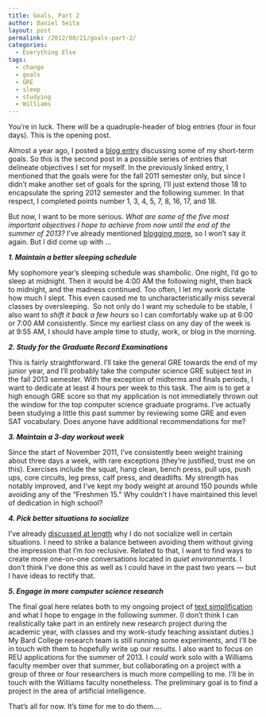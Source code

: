```yaml
---
title: Goals, Part 2
author: Daniel Seita
layout: post
permalink: /2012/08/21/goals-part-2/
categories:
  - Everything Else
tags:
  - change
  - goals
  - GRE
  - sleep
  - studying
  - Williams
---
```

You&#8217;re in luck. There will be a quadruple-header of blog entries (four in four days). This is the opening post.

Almost a year ago, I posted a [blog entry][1] discussing some of my short-term goals. So this is the second post in a possible series of entries that delineate objectives I set for myself. In the previously linked entry, I mentioned that the goals were for the fall 2011 semester only, but since I didn&#8217;t make another set of goals for the spring, I&#8217;ll just extend those 18 to encapsulate the spring 2012 semester and the following summer. In that respect, I completed points number 1, 3, 4, 5, 7, 8, 16, 17, and 18.

But now, I want to be more serious. *What are some of the five most important objectives I hope to achieve from now until the end of the summer of 2013?* I&#8217;ve already mentioned [blogging more][2], so I won&#8217;t say it again. But I did come up with &#8230;

***1. Maintain a better sleeping schedule***

My sophomore year&#8217;s sleeping schedule was shambolic. One night, I&#8217;d go to sleep at midnight. Then it would be 4:00 AM the following night, then back to midnight, and the madness continued. Too often, I let my work dictate how much I slept. This even caused me to uncharacteristically miss several classes by oversleeping.  So not only do I want my schedule to be stable, I also want to *shift it back a few hours* so I can comfortably wake up at 6:00 or 7:00 AM consistently. Since my earliest class on any day of the week is at 9:55 AM, I should have ample time to study, work, or blog in the morning.

***2. Study for the Graduate Record Examinations***

This is fairly straightforward. I&#8217;ll take the general GRE towards the end of my junior year, and I&#8217;ll probably take the computer science GRE subject test in the fall 2013 semester. With the exception of midterms and finals periods, I want to dedicate at least 4 hours per week to this task. The aim is to get a high enough GRE score so that my application is not immediately thrown out the window for the top computer science graduate programs. I&#8217;ve actually been studying a little this past summer by reviewing some GRE and even SAT vocabulary. Does anyone have additional recommendations for me?

***3. Maintain a 3-day workout week***

Since the start of November 2011, I&#8217;ve consistently been weight training about three days a week, with rare exceptions (they&#8217;re justified, trust me on this). Exercises include the squat, hang clean, bench press, pull ups, push ups, core circuits, leg press, calf press, and deadlifts. My strength has notably improved, and I&#8217;ve kept my body weight at around 150 pounds while avoiding any of the &#8220;Freshmen 15.&#8221; Why couldn&#8217;t I have maintained this level of dedication in high school?

***4. Pick better situations to socialize***

I&#8217;ve already [discussed at length][3] why I do not socialize well in certain situations. I need to strike a balance between avoiding them without giving the impression that I&#8217;m *too* reclusive. Related to that, I want to find ways to create more one-on-one conversations located in *quiet environments*. I don&#8217;t think I&#8217;ve done this as well as I could have in the past two years &#8212; but I have ideas to rectify that.

***5. Engage in more computer science research***

The final goal here relates both to my ongoing project of [text simplification][4] and what I hope to engage in the following summer. (I don&#8217;t think I can realistically take part in an entirely new research project during the academic year, with classes and my work-study teaching assistant duties.) My Bard College research team is still running some experiments, and I&#8217;ll be in touch with them to hopefully write up our results. I also want to focus on REU applications for the summer of 2013. I *could* work solo with a Williams faculty member over that summer, but collaborating on a project with a group of three or four researchers is much more compelling to me. I&#8217;ll be in touch with the Williams faculty nonetheless. The preliminary goal is to find a project in the area of artificial intelligence.

That&#8217;s all for now. It&#8217;s time for me to do them&#8230;.

 [1]: http://seitad.wordpress.com/2011/08/30/minor-ramblings/
 [2]: http://seitad.wordpress.com/2012/07/29/one-year-retrospective/
 [3]: http://seitad.wordpress.com/2012/08/06/hearing-aids-how-they-help-and-how-they-fall-short-in-group-situations/
 [4]: http://seitad.wordpress.com/2012/07/27/wrapping-up-my-summer-research/